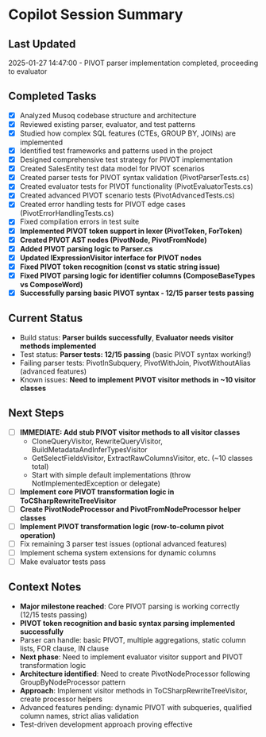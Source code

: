 # Copilot Session Summary

## Last Updated
2025-01-27 14:47:00 - PIVOT parser implementation completed, proceeding to evaluator

## Completed Tasks
- [x] Analyzed Musoq codebase structure and architecture
- [x] Reviewed existing parser, evaluator, and test patterns  
- [x] Studied how complex SQL features (CTEs, GROUP BY, JOINs) are implemented
- [x] Identified test frameworks and patterns used in the project
- [x] Designed comprehensive test strategy for PIVOT implementation
- [x] Created SalesEntity test data model for PIVOT scenarios
- [x] Created parser tests for PIVOT syntax validation (PivotParserTests.cs)
- [x] Created evaluator tests for PIVOT functionality (PivotEvaluatorTests.cs)
- [x] Created advanced PIVOT scenario tests (PivotAdvancedTests.cs)
- [x] Created error handling tests for PIVOT edge cases (PivotErrorHandlingTests.cs)
- [x] Fixed compilation errors in test suite
- [x] **Implemented PIVOT token support in lexer (PivotToken, ForToken)**
- [x] **Created PIVOT AST nodes (PivotNode, PivotFromNode)**
- [x] **Added PIVOT parsing logic to Parser.cs**
- [x] **Updated IExpressionVisitor interface for PIVOT nodes**
- [x] **Fixed PIVOT token recognition (const vs static string issue)**
- [x] **Fixed PIVOT parsing logic for identifier columns (ComposeBaseTypes vs ComposeWord)**
- [x] **Successfully parsing basic PIVOT syntax - 12/15 parser tests passing**

## Current Status
- Build status: **Parser builds successfully**, **Evaluator needs visitor methods implemented**
- Test status: **Parser tests: 12/15 passing** (basic PIVOT syntax working!)
- Failing parser tests: PivotInSubquery, PivotWithJoin, PivotWithoutAlias (advanced features)
- Known issues: **Need to implement PIVOT visitor methods in ~10 visitor classes**

## Next Steps
- [ ] **IMMEDIATE: Add stub PIVOT visitor methods to all visitor classes**
  - CloneQueryVisitor, RewriteQueryVisitor, BuildMetadataAndInferTypesVisitor
  - GetSelectFieldsVisitor, ExtractRawColumnsVisitor, etc. (~10 classes total)
  - Start with simple default implementations (throw NotImplementedException or delegate)
- [ ] **Implement core PIVOT transformation logic in ToCSharpRewriteTreeVisitor**
- [ ] **Create PivotNodeProcessor and PivotFromNodeProcessor helper classes**
- [ ] **Implement PIVOT transformation logic (row-to-column pivot operation)**
- [ ] Fix remaining 3 parser test issues (optional advanced features)
- [ ] Implement schema system extensions for dynamic columns
- [ ] Make evaluator tests pass

## Context Notes
- **Major milestone reached**: Core PIVOT parsing is working correctly (12/15 tests passing)
- **PIVOT token recognition and basic syntax parsing implemented successfully**
- Parser can handle: basic PIVOT, multiple aggregations, static column lists, FOR clause, IN clause
- **Next phase**: Need to implement evaluator visitor support and PIVOT transformation logic
- **Architecture identified**: Need to create PivotNodeProcessor following GroupByNodeProcessor pattern
- **Approach**: Implement visitor methods in ToCSharpRewriteTreeVisitor, create processor helpers
- Advanced features pending: dynamic PIVOT with subqueries, qualified column names, strict alias validation
- Test-driven development approach proving effective